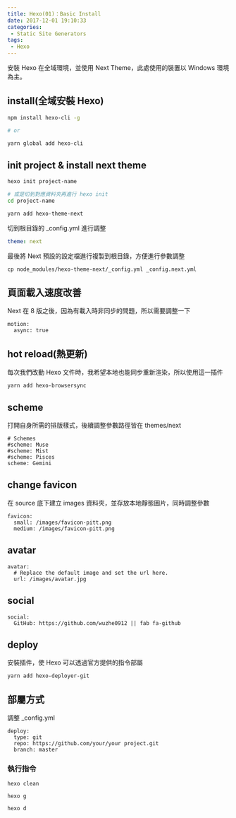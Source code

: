 ```yaml
---
title: Hexo(01)：Basic Install
date: 2017-12-01 19:10:33
categories:
 - Static Site Generators
tags:
 - Hexo
---
```

安裝 Hexo 在全域環境，並使用 Next Theme，此處使用的裝置以 Windows 環境為主。
<!--more-->
## install(全域安裝 Hexo)
``` sh
npm install hexo-cli -g

# or

yarn global add hexo-cli
```

## init project & install next theme
``` sh
hexo init project-name

# 或是切到對應資料夾再進行 hexo init
cd project-name

yarn add hexo-theme-next
```
切到根目錄的 _config.yml 進行調整
``` yml
theme: next
```
最後將 Next 預設的設定檔進行複製到根目錄，方便進行參數調整
```
cp node_modules/hexo-theme-next/_config.yml _config.next.yml
```

## 頁面載入速度改善
Next 在 8 版之後，因為有載入時非同步的問題，所以需要調整一下
```
motion:
  async: true
```

## hot reload(熱更新)
每次我們改動 Hexo 文件時，我希望本地也能同步重新渲染，所以使用這一插件
```
yarn add hexo-browsersync
```

## scheme
打開自身所需的排版樣式，後續調整參數路徑皆在 themes/next 
```
# Schemes
#scheme: Muse
#scheme: Mist
#scheme: Pisces
scheme: Gemini
```

## change favicon
在 source 底下建立 images 資料夾，並存放本地靜態圖片，同時調整參數
```
favicon:
  small: /images/favicon-pitt.png
  medium: /images/favicon-pitt.png
```

## avatar
```
avatar:
  # Replace the default image and set the url here.
  url: /images/avatar.jpg
```

## social
```
social:
  GitHub: https://github.com/wuzhe0912 || fab fa-github
```

## deploy
安裝插件，使 Hexo 可以透過官方提供的指令部屬
```
yarn add hexo-deployer-git
```

## 部屬方式
調整 _config.yml
```
deploy:
  type: git
  repo: https://github.com/your/your project.git
  branch: master
```
### 執行指令
```
hexo clean

hexo g

hexo d
```